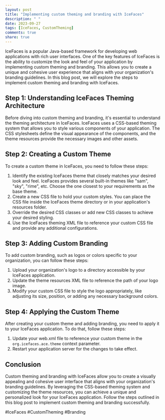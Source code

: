 ```yaml
---
layout: post
title: "Implementing custom theming and branding with IceFaces"
description: " "
date: 2023-09-27
tags: [IceFaces, CustomTheming]
comments: true
share: true
---
```


IceFaces is a popular Java-based framework for developing web applications with rich user interfaces. One of the key features of IceFaces is the ability to customize the look and feel of your application by implementing custom theming and branding. This allows you to create a unique and cohesive user experience that aligns with your organization's branding guidelines. In this blog post, we will explore the steps to implement custom theming and branding with IceFaces.

## Step 1: Understanding IceFaces Theming Architecture

Before diving into custom theming and branding, it's essential to understand the theming architecture in IceFaces. IceFaces uses a CSS-based theming system that allows you to style various components of your application. The CSS stylesheets define the visual appearance of the components, and the theme resources provide the necessary images and other assets.

## Step 2: Creating a Custom Theme

To create a custom theme in IceFaces, you need to follow these steps:

1. Identify the existing IceFaces theme that closely matches your desired look and feel. IceFaces provides several built-in themes like "sam", "sky", "rime", etc. Choose the one closest to your requirements as the base theme.
2. Create a new CSS file to hold your custom styles. You can place the CSS file inside the IceFaces theme directory or in your application's resources folder.
3. Override the desired CSS classes or add new CSS classes to achieve your desired styling.
4. Use the IceFaces theming XML file to reference your custom CSS file and provide any additional configurations.

## Step 3: Adding Custom Branding

To add custom branding, such as logos or colors specific to your organization, you can follow these steps:

1. Upload your organization's logo to a directory accessible by your IceFaces application.
2. Update the theme resources XML file to reference the path of your logo image.
3. Modify your custom CSS file to style the logo appropriately, like adjusting its size, position, or adding any necessary background colors.

## Step 4: Applying the Custom Theme

After creating your custom theme and adding branding, you need to apply it to your IceFaces application. To do that, follow these steps:

1. Update your web.xml file to reference your custom theme in the `org.icefaces.ace.theme` context parameter.
2. Restart your application server for the changes to take effect.

## Conclusion

Custom theming and branding with IceFaces allow you to create a visually appealing and cohesive user interface that aligns with your organization's branding guidelines. By leveraging the CSS-based theming system and customizing the theme resources, you can achieve a unique and personalized look for your IceFaces application. Follow the steps outlined in this blog post to implement custom theming and branding successfully.

#IceFaces #CustomTheming #Branding
